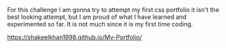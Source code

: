 For this challenge I am gonna try to attempt my first css portfolio it isn't the best looking attempt, but I am proud of what I have learned and experimented so far.
It is not much since it is my first time coding.


https://shakeelkhan1998.github.io/My-Portfolio/